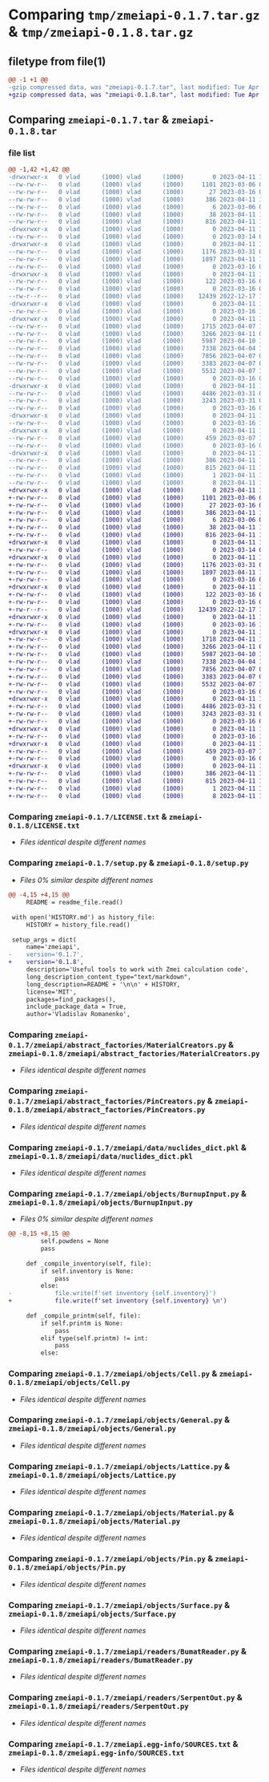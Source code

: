 # Comparing `tmp/zmeiapi-0.1.7.tar.gz` & `tmp/zmeiapi-0.1.8.tar.gz`

## filetype from file(1)

```diff
@@ -1 +1 @@
-gzip compressed data, was "zmeiapi-0.1.7.tar", last modified: Tue Apr 11 11:45:19 2023, max compression
+gzip compressed data, was "zmeiapi-0.1.8.tar", last modified: Tue Apr 11 11:55:26 2023, max compression
```

## Comparing `zmeiapi-0.1.7.tar` & `zmeiapi-0.1.8.tar`

### file list

```diff
@@ -1,42 +1,42 @@
-drwxrwxr-x   0 vlad      (1000) vlad      (1000)        0 2023-04-11 11:45:19.102593 zmeiapi-0.1.7/
--rw-rw-r--   0 vlad      (1000) vlad      (1000)     1101 2023-03-06 08:13:19.000000 zmeiapi-0.1.7/LICENSE.txt
--rw-rw-r--   0 vlad      (1000) vlad      (1000)       27 2023-03-16 01:03:53.000000 zmeiapi-0.1.7/MANIFEST.in
--rw-rw-r--   0 vlad      (1000) vlad      (1000)      386 2023-04-11 11:45:19.102593 zmeiapi-0.1.7/PKG-INFO
--rw-rw-r--   0 vlad      (1000) vlad      (1000)        6 2023-03-06 09:47:27.000000 zmeiapi-0.1.7/README.md
--rw-rw-r--   0 vlad      (1000) vlad      (1000)       38 2023-04-11 11:45:19.102593 zmeiapi-0.1.7/setup.cfg
--rw-rw-r--   0 vlad      (1000) vlad      (1000)      816 2023-04-11 11:45:13.000000 zmeiapi-0.1.7/setup.py
-drwxrwxr-x   0 vlad      (1000) vlad      (1000)        0 2023-04-11 11:45:19.102593 zmeiapi-0.1.7/zmeiapi/
--rw-rw-r--   0 vlad      (1000) vlad      (1000)        0 2023-03-14 01:28:36.000000 zmeiapi-0.1.7/zmeiapi/__init__.py
-drwxrwxr-x   0 vlad      (1000) vlad      (1000)        0 2023-04-11 11:45:19.102593 zmeiapi-0.1.7/zmeiapi/abstract_factories/
--rw-rw-r--   0 vlad      (1000) vlad      (1000)     1176 2023-03-31 09:50:59.000000 zmeiapi-0.1.7/zmeiapi/abstract_factories/MaterialCreators.py
--rw-rw-r--   0 vlad      (1000) vlad      (1000)     1897 2023-04-11 11:45:05.000000 zmeiapi-0.1.7/zmeiapi/abstract_factories/PinCreators.py
--rw-rw-r--   0 vlad      (1000) vlad      (1000)        0 2023-03-16 00:25:17.000000 zmeiapi-0.1.7/zmeiapi/abstract_factories/__init__.py
-drwxrwxr-x   0 vlad      (1000) vlad      (1000)        0 2023-04-11 11:45:19.102593 zmeiapi-0.1.7/zmeiapi/data/
--rw-rw-r--   0 vlad      (1000) vlad      (1000)      122 2023-03-16 00:55:33.000000 zmeiapi-0.1.7/zmeiapi/data/Parameters.py
--rw-rw-r--   0 vlad      (1000) vlad      (1000)        0 2023-03-16 00:24:05.000000 zmeiapi-0.1.7/zmeiapi/data/__init__.py
--rw-r--r--   0 vlad      (1000) vlad      (1000)    12439 2022-12-17 12:37:40.000000 zmeiapi-0.1.7/zmeiapi/data/nuclides_dict.pkl
-drwxrwxr-x   0 vlad      (1000) vlad      (1000)        0 2023-04-11 11:45:19.102593 zmeiapi-0.1.7/zmeiapi/factories/
--rw-rw-r--   0 vlad      (1000) vlad      (1000)        0 2023-03-16 16:32:21.000000 zmeiapi-0.1.7/zmeiapi/factories/__init__.py
-drwxrwxr-x   0 vlad      (1000) vlad      (1000)        0 2023-04-11 11:45:19.102593 zmeiapi-0.1.7/zmeiapi/objects/
--rw-rw-r--   0 vlad      (1000) vlad      (1000)     1715 2023-04-07 13:44:27.000000 zmeiapi-0.1.7/zmeiapi/objects/BurnupInput.py
--rw-rw-r--   0 vlad      (1000) vlad      (1000)     3266 2023-04-11 08:49:11.000000 zmeiapi-0.1.7/zmeiapi/objects/Cell.py
--rw-rw-r--   0 vlad      (1000) vlad      (1000)     5987 2023-04-10 14:28:31.000000 zmeiapi-0.1.7/zmeiapi/objects/General.py
--rw-rw-r--   0 vlad      (1000) vlad      (1000)     7338 2023-04-04 13:14:05.000000 zmeiapi-0.1.7/zmeiapi/objects/Lattice.py
--rw-rw-r--   0 vlad      (1000) vlad      (1000)     7856 2023-04-07 08:21:07.000000 zmeiapi-0.1.7/zmeiapi/objects/Material.py
--rw-rw-r--   0 vlad      (1000) vlad      (1000)     3383 2023-04-07 08:21:07.000000 zmeiapi-0.1.7/zmeiapi/objects/Pin.py
--rw-rw-r--   0 vlad      (1000) vlad      (1000)     5532 2023-04-07 13:50:01.000000 zmeiapi-0.1.7/zmeiapi/objects/Surface.py
--rw-rw-r--   0 vlad      (1000) vlad      (1000)        0 2023-03-16 00:21:40.000000 zmeiapi-0.1.7/zmeiapi/objects/__init__.py
-drwxrwxr-x   0 vlad      (1000) vlad      (1000)        0 2023-04-11 11:45:19.102593 zmeiapi-0.1.7/zmeiapi/readers/
--rw-rw-r--   0 vlad      (1000) vlad      (1000)     4486 2023-03-31 09:50:59.000000 zmeiapi-0.1.7/zmeiapi/readers/BumatReader.py
--rw-rw-r--   0 vlad      (1000) vlad      (1000)     3243 2023-03-31 09:50:59.000000 zmeiapi-0.1.7/zmeiapi/readers/SerpentOut.py
--rw-rw-r--   0 vlad      (1000) vlad      (1000)        0 2023-03-16 00:23:53.000000 zmeiapi-0.1.7/zmeiapi/readers/__init__.py
-drwxrwxr-x   0 vlad      (1000) vlad      (1000)        0 2023-04-11 11:45:19.102593 zmeiapi-0.1.7/zmeiapi/utilities/
--rw-rw-r--   0 vlad      (1000) vlad      (1000)        0 2023-03-16 16:36:15.000000 zmeiapi-0.1.7/zmeiapi/utilities/__init__.py
-drwxrwxr-x   0 vlad      (1000) vlad      (1000)        0 2023-04-11 11:45:19.102593 zmeiapi-0.1.7/zmeiapi/zmei_io/
--rw-rw-r--   0 vlad      (1000) vlad      (1000)      459 2023-03-07 14:08:13.000000 zmeiapi-0.1.7/zmeiapi/zmei_io/Logger.py
--rw-rw-r--   0 vlad      (1000) vlad      (1000)        0 2023-03-16 00:26:06.000000 zmeiapi-0.1.7/zmeiapi/zmei_io/__init__.py
-drwxrwxr-x   0 vlad      (1000) vlad      (1000)        0 2023-04-11 11:45:19.102593 zmeiapi-0.1.7/zmeiapi.egg-info/
--rw-rw-r--   0 vlad      (1000) vlad      (1000)      386 2023-04-11 11:45:19.000000 zmeiapi-0.1.7/zmeiapi.egg-info/PKG-INFO
--rw-rw-r--   0 vlad      (1000) vlad      (1000)      815 2023-04-11 11:45:19.000000 zmeiapi-0.1.7/zmeiapi.egg-info/SOURCES.txt
--rw-rw-r--   0 vlad      (1000) vlad      (1000)        1 2023-04-11 11:45:19.000000 zmeiapi-0.1.7/zmeiapi.egg-info/dependency_links.txt
--rw-rw-r--   0 vlad      (1000) vlad      (1000)        8 2023-04-11 11:45:19.000000 zmeiapi-0.1.7/zmeiapi.egg-info/top_level.txt
+drwxrwxr-x   0 vlad      (1000) vlad      (1000)        0 2023-04-11 11:55:26.468235 zmeiapi-0.1.8/
+-rw-rw-r--   0 vlad      (1000) vlad      (1000)     1101 2023-03-06 08:13:19.000000 zmeiapi-0.1.8/LICENSE.txt
+-rw-rw-r--   0 vlad      (1000) vlad      (1000)       27 2023-03-16 01:03:53.000000 zmeiapi-0.1.8/MANIFEST.in
+-rw-rw-r--   0 vlad      (1000) vlad      (1000)      386 2023-04-11 11:55:26.468235 zmeiapi-0.1.8/PKG-INFO
+-rw-rw-r--   0 vlad      (1000) vlad      (1000)        6 2023-03-06 09:47:27.000000 zmeiapi-0.1.8/README.md
+-rw-rw-r--   0 vlad      (1000) vlad      (1000)       38 2023-04-11 11:55:26.468235 zmeiapi-0.1.8/setup.cfg
+-rw-rw-r--   0 vlad      (1000) vlad      (1000)      816 2023-04-11 11:55:08.000000 zmeiapi-0.1.8/setup.py
+drwxrwxr-x   0 vlad      (1000) vlad      (1000)        0 2023-04-11 11:55:26.468235 zmeiapi-0.1.8/zmeiapi/
+-rw-rw-r--   0 vlad      (1000) vlad      (1000)        0 2023-03-14 01:28:36.000000 zmeiapi-0.1.8/zmeiapi/__init__.py
+drwxrwxr-x   0 vlad      (1000) vlad      (1000)        0 2023-04-11 11:55:26.468235 zmeiapi-0.1.8/zmeiapi/abstract_factories/
+-rw-rw-r--   0 vlad      (1000) vlad      (1000)     1176 2023-03-31 09:50:59.000000 zmeiapi-0.1.8/zmeiapi/abstract_factories/MaterialCreators.py
+-rw-rw-r--   0 vlad      (1000) vlad      (1000)     1897 2023-04-11 11:45:05.000000 zmeiapi-0.1.8/zmeiapi/abstract_factories/PinCreators.py
+-rw-rw-r--   0 vlad      (1000) vlad      (1000)        0 2023-03-16 00:25:17.000000 zmeiapi-0.1.8/zmeiapi/abstract_factories/__init__.py
+drwxrwxr-x   0 vlad      (1000) vlad      (1000)        0 2023-04-11 11:55:26.468235 zmeiapi-0.1.8/zmeiapi/data/
+-rw-rw-r--   0 vlad      (1000) vlad      (1000)      122 2023-03-16 00:55:33.000000 zmeiapi-0.1.8/zmeiapi/data/Parameters.py
+-rw-rw-r--   0 vlad      (1000) vlad      (1000)        0 2023-03-16 00:24:05.000000 zmeiapi-0.1.8/zmeiapi/data/__init__.py
+-rw-r--r--   0 vlad      (1000) vlad      (1000)    12439 2022-12-17 12:37:40.000000 zmeiapi-0.1.8/zmeiapi/data/nuclides_dict.pkl
+drwxrwxr-x   0 vlad      (1000) vlad      (1000)        0 2023-04-11 11:55:26.468235 zmeiapi-0.1.8/zmeiapi/factories/
+-rw-rw-r--   0 vlad      (1000) vlad      (1000)        0 2023-03-16 16:32:21.000000 zmeiapi-0.1.8/zmeiapi/factories/__init__.py
+drwxrwxr-x   0 vlad      (1000) vlad      (1000)        0 2023-04-11 11:55:26.468235 zmeiapi-0.1.8/zmeiapi/objects/
+-rw-rw-r--   0 vlad      (1000) vlad      (1000)     1718 2023-04-11 11:54:57.000000 zmeiapi-0.1.8/zmeiapi/objects/BurnupInput.py
+-rw-rw-r--   0 vlad      (1000) vlad      (1000)     3266 2023-04-11 08:49:11.000000 zmeiapi-0.1.8/zmeiapi/objects/Cell.py
+-rw-rw-r--   0 vlad      (1000) vlad      (1000)     5987 2023-04-10 14:28:31.000000 zmeiapi-0.1.8/zmeiapi/objects/General.py
+-rw-rw-r--   0 vlad      (1000) vlad      (1000)     7338 2023-04-04 13:14:05.000000 zmeiapi-0.1.8/zmeiapi/objects/Lattice.py
+-rw-rw-r--   0 vlad      (1000) vlad      (1000)     7856 2023-04-07 08:21:07.000000 zmeiapi-0.1.8/zmeiapi/objects/Material.py
+-rw-rw-r--   0 vlad      (1000) vlad      (1000)     3383 2023-04-07 08:21:07.000000 zmeiapi-0.1.8/zmeiapi/objects/Pin.py
+-rw-rw-r--   0 vlad      (1000) vlad      (1000)     5532 2023-04-07 13:50:01.000000 zmeiapi-0.1.8/zmeiapi/objects/Surface.py
+-rw-rw-r--   0 vlad      (1000) vlad      (1000)        0 2023-03-16 00:21:40.000000 zmeiapi-0.1.8/zmeiapi/objects/__init__.py
+drwxrwxr-x   0 vlad      (1000) vlad      (1000)        0 2023-04-11 11:55:26.468235 zmeiapi-0.1.8/zmeiapi/readers/
+-rw-rw-r--   0 vlad      (1000) vlad      (1000)     4486 2023-03-31 09:50:59.000000 zmeiapi-0.1.8/zmeiapi/readers/BumatReader.py
+-rw-rw-r--   0 vlad      (1000) vlad      (1000)     3243 2023-03-31 09:50:59.000000 zmeiapi-0.1.8/zmeiapi/readers/SerpentOut.py
+-rw-rw-r--   0 vlad      (1000) vlad      (1000)        0 2023-03-16 00:23:53.000000 zmeiapi-0.1.8/zmeiapi/readers/__init__.py
+drwxrwxr-x   0 vlad      (1000) vlad      (1000)        0 2023-04-11 11:55:26.468235 zmeiapi-0.1.8/zmeiapi/utilities/
+-rw-rw-r--   0 vlad      (1000) vlad      (1000)        0 2023-03-16 16:36:15.000000 zmeiapi-0.1.8/zmeiapi/utilities/__init__.py
+drwxrwxr-x   0 vlad      (1000) vlad      (1000)        0 2023-04-11 11:55:26.468235 zmeiapi-0.1.8/zmeiapi/zmei_io/
+-rw-rw-r--   0 vlad      (1000) vlad      (1000)      459 2023-03-07 14:08:13.000000 zmeiapi-0.1.8/zmeiapi/zmei_io/Logger.py
+-rw-rw-r--   0 vlad      (1000) vlad      (1000)        0 2023-03-16 00:26:06.000000 zmeiapi-0.1.8/zmeiapi/zmei_io/__init__.py
+drwxrwxr-x   0 vlad      (1000) vlad      (1000)        0 2023-04-11 11:55:26.468235 zmeiapi-0.1.8/zmeiapi.egg-info/
+-rw-rw-r--   0 vlad      (1000) vlad      (1000)      386 2023-04-11 11:55:26.000000 zmeiapi-0.1.8/zmeiapi.egg-info/PKG-INFO
+-rw-rw-r--   0 vlad      (1000) vlad      (1000)      815 2023-04-11 11:55:26.000000 zmeiapi-0.1.8/zmeiapi.egg-info/SOURCES.txt
+-rw-rw-r--   0 vlad      (1000) vlad      (1000)        1 2023-04-11 11:55:26.000000 zmeiapi-0.1.8/zmeiapi.egg-info/dependency_links.txt
+-rw-rw-r--   0 vlad      (1000) vlad      (1000)        8 2023-04-11 11:55:26.000000 zmeiapi-0.1.8/zmeiapi.egg-info/top_level.txt
```

### Comparing `zmeiapi-0.1.7/LICENSE.txt` & `zmeiapi-0.1.8/LICENSE.txt`

 * *Files identical despite different names*

### Comparing `zmeiapi-0.1.7/setup.py` & `zmeiapi-0.1.8/setup.py`

 * *Files 0% similar despite different names*

```diff
@@ -4,15 +4,15 @@
     README = readme_file.read()
 
 with open('HISTORY.md') as history_file:
     HISTORY = history_file.read()
 
 setup_args = dict(
     name='zmeiapi',
-    version='0.1.7',
+    version='0.1.8',
     description='Useful tools to work with Zmei calculation code',
     long_description_content_type="text/markdown",
     long_description=README + '\n\n' + HISTORY,
     license='MIT',
     packages=find_packages(),
     include_package_data = True,
     author='Vladislav Romanenko',
```

### Comparing `zmeiapi-0.1.7/zmeiapi/abstract_factories/MaterialCreators.py` & `zmeiapi-0.1.8/zmeiapi/abstract_factories/MaterialCreators.py`

 * *Files identical despite different names*

### Comparing `zmeiapi-0.1.7/zmeiapi/abstract_factories/PinCreators.py` & `zmeiapi-0.1.8/zmeiapi/abstract_factories/PinCreators.py`

 * *Files identical despite different names*

### Comparing `zmeiapi-0.1.7/zmeiapi/data/nuclides_dict.pkl` & `zmeiapi-0.1.8/zmeiapi/data/nuclides_dict.pkl`

 * *Files identical despite different names*

### Comparing `zmeiapi-0.1.7/zmeiapi/objects/BurnupInput.py` & `zmeiapi-0.1.8/zmeiapi/objects/BurnupInput.py`

 * *Files 0% similar despite different names*

```diff
@@ -8,15 +8,15 @@
         self.powdens = None
         pass
 
     def _compile_inventory(self, file):
         if self.inventory is None:
             pass
         else:
-            file.write(f'set inventory {self.inventory}')
+            file.write(f'set inventory {self.inventory} \n')
 
     def _compile_printm(self, file):
         if self.printm is None:
             pass
         elif type(self.printm) != int:
             pass
         else:
```

### Comparing `zmeiapi-0.1.7/zmeiapi/objects/Cell.py` & `zmeiapi-0.1.8/zmeiapi/objects/Cell.py`

 * *Files identical despite different names*

### Comparing `zmeiapi-0.1.7/zmeiapi/objects/General.py` & `zmeiapi-0.1.8/zmeiapi/objects/General.py`

 * *Files identical despite different names*

### Comparing `zmeiapi-0.1.7/zmeiapi/objects/Lattice.py` & `zmeiapi-0.1.8/zmeiapi/objects/Lattice.py`

 * *Files identical despite different names*

### Comparing `zmeiapi-0.1.7/zmeiapi/objects/Material.py` & `zmeiapi-0.1.8/zmeiapi/objects/Material.py`

 * *Files identical despite different names*

### Comparing `zmeiapi-0.1.7/zmeiapi/objects/Pin.py` & `zmeiapi-0.1.8/zmeiapi/objects/Pin.py`

 * *Files identical despite different names*

### Comparing `zmeiapi-0.1.7/zmeiapi/objects/Surface.py` & `zmeiapi-0.1.8/zmeiapi/objects/Surface.py`

 * *Files identical despite different names*

### Comparing `zmeiapi-0.1.7/zmeiapi/readers/BumatReader.py` & `zmeiapi-0.1.8/zmeiapi/readers/BumatReader.py`

 * *Files identical despite different names*

### Comparing `zmeiapi-0.1.7/zmeiapi/readers/SerpentOut.py` & `zmeiapi-0.1.8/zmeiapi/readers/SerpentOut.py`

 * *Files identical despite different names*

### Comparing `zmeiapi-0.1.7/zmeiapi.egg-info/SOURCES.txt` & `zmeiapi-0.1.8/zmeiapi.egg-info/SOURCES.txt`

 * *Files identical despite different names*

